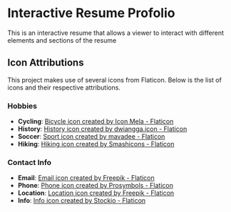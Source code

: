 # Interactive Resume Profolio
This is an interactive resume that allows a viewer to interact with different elements and sections of the resume
## Icon Attributions
This project makes use of several icons from Flaticon. Below is the list of icons and their respective attributions.
### Hobbies
- **Cycling**: [Bicycle icon created by Icon Mela - Flaticon](https://www.flaticon.com/free-icons/bicycle)
- **History**: [History icon created by dwiangga.icon - Flaticon](https://www.flaticon.com/free-icons/history)
- **Soccer**: [Sport icon created by mavadee - Flaticon](https://www.flaticon.com/free-icons/sport)
- **Hiking**: [Hiking icon created by Smashicons - Flaticon](https://www.flaticon.com/free-icons/hiking)
### Contact Info
- **Email**: [Email icon created by Freepik - Flaticon](https://www.flaticon.com/free-icons/email)
- **Phone**: [Phone icon created by Prosymbols - Flaticon](https://www.flaticon.com/free-icons/phone)
- **Location**: [Location icon created by Freepik - Flaticon](https://www.flaticon.com/free-icons/location)
- **Info**: [Info icon created by Stockio - Flaticon](https://www.flaticon.com/free-icons/info)